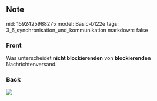 ## Note
nid: 1592425988275
model: Basic-b122e
tags: 3_6_synchronisation_und_kommunikation
markdown: false

### Front
Was unterscheidet <b>nicht blockierenden</b> von <b>blockierenden</b> Nachrichtenversand.

### Back
<img src="paste-acd33d9c0172a23fedc3f8fb9ef1ca390e9b05f6.jpg">
